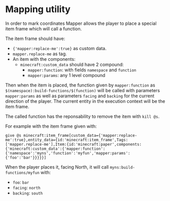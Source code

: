 # Mapping utility

In order to mark coordinates Mapper allows the player to place a
special item frame which will call a function.

The item frame should have:
 * `{'mapper:replace-me':true}` as custom data.
 * `mapper.replace-me` as tag.
 * An item with the components:
   * `minecraft:custom_data` should have 2 compound:
     * `mapper:function`: with fields `namespace` and `function`
     * `mapper:params`: any 1 level compound

Then when the item is placed, the function given by `mapper:function`
as `$(namespace):build-functions/$(function)` will be called with
parameters `mapper:params` as well as parameters `facing` and
`backing` for the current direction of the player. The current entity
in the execution context will be the item frame.

The called function has the reponsability to remove the item with
`kill @s`.

For example with the item frame given with:

```
give @s minecraft:item_frame[custom_data={'mapper:replace-me':true},entity_data={id:'minecraft:item_frame',Tags:['mapper.replace-me'],Item:{id:'minecraft:paper',components:{'minecraft:custom_data':{'mapper:function':{'namespace':'myns','function':'myfun','mapper:params':{'foo':'bar'}}}}}]
```

When the player places it, facing North, it will call `myns:build-functions/myfun` with:
 * `foo`: `bar`
 * `facing`: `north`
 * `backing`: `south`
